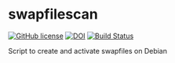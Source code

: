 # swapfilescan

[![GitHub license](https://sinfallas.files.wordpress.com/2016/02/gpl.png)](https://github.com/xanadu-linux/swapfilescan/blob/master/LICENSE)
[![DOI](https://zenodo.org/badge/4102/xanadu-linux/swapfilescan.svg)](https://zenodo.org/badge/latestdoi/4102/xanadu-linux/swapfilescan)
[![Build Status](https://travis-ci.org/xanadu-linux/swapfilescan.svg?branch=master)](https://travis-ci.org/xanadu-linux/swapfilescan)

Script to create and activate swapfiles on Debian
